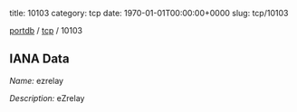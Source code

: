 title: 10103
category: tcp
date: 1970-01-01T00:00:00+0000
slug: tcp/10103

[portdb](/) / [tcp](/category/tcp.html) / 10103


## IANA Data

_Name:_ ezrelay

_Description:_ eZrelay

